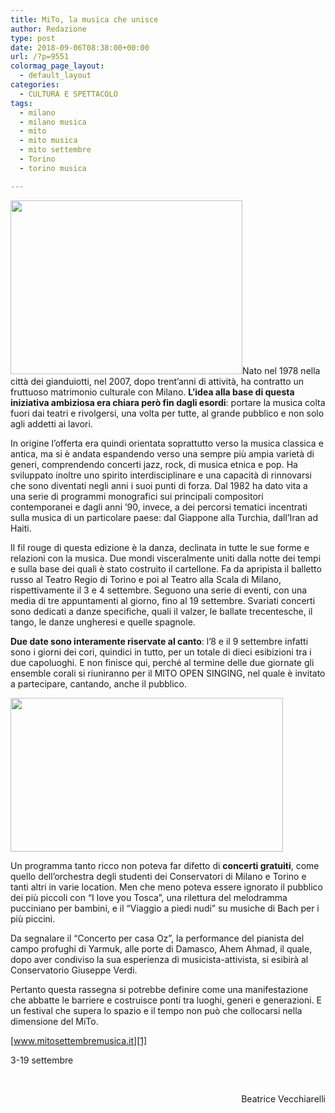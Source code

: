 ```yaml
---
title: MiTo, la musica che unisce
author: Redazione
type: post
date: 2018-09-06T08:38:00+00:00
url: /?p=9551
colormag_page_layout:
  - default_layout
categories:
  - CULTURA E SPETTACOLO
tags:
  - milano
  - milano musica
  - mito
  - mito musica
  - mito settembre
  - Torino
  - torino musica

---
```

<img decoding="async" loading="lazy" class=" wp-image-9555 alignleft" src="https://progressonline.it/wp-content/uploads/2018/09/it_logo-mito-850_original-300x225.jpg" alt="" width="371" height="278" />Nato nel 1978 nella città dei gianduiotti, nel 2007, dopo trent’anni di attività, ha contratto un fruttuoso matrimonio culturale con Milano. **L’idea alla base di questa iniziativa ambiziosa era chiara però fin dagli esordi**: portare la musica colta fuori dai teatri e rivolgersi, una volta per tutte, al grande pubblico e non solo agli addetti ai lavori.

In origine l’offerta era quindi orientata soprattutto verso la musica classica e antica, ma si è andata espandendo verso una sempre più ampia varietà di generi, comprendendo concerti jazz, rock, di musica etnica e pop. Ha sviluppato inoltre uno spirito interdisciplinare e una capacità di rinnovarsi che sono diventati negli anni i suoi punti di forza. Dal 1982 ha dato vita a una serie di programmi monografici sui principali compositori contemporanei e dagli anni ’90, invece, a dei percorsi tematici incentrati sulla musica di un particolare paese: dal Giappone alla Turchia, dall’Iran ad Haiti.

Il fil rouge di questa edizione è la danza, declinata in tutte le sue forme e relazioni con la musica. Due mondi visceralmente uniti dalla notte dei tempi e sulla base dei quali è stato costruito il cartellone. Fa da apripista il balletto russo al Teatro Regio di Torino e poi al Teatro alla Scala di Milano, rispettivamente il 3 e 4 settembre. Seguono una serie di eventi, con una media di tre appuntamenti al giorno, fino al 19 settembre. Svariati concerti sono dedicati a danze specifiche, quali il valzer, le ballate trecentesche, il tango, le danze ungheresi e quelle spagnole.

**Due date sono interamente riservate al canto**: l’8 e il 9 settembre infatti sono i giorni dei cori, quindici in tutto, per un totale di dieci esibizioni tra i due capoluoghi. E non finisce qui, perché al termine delle due giornate gli ensemble corali si riuniranno per il MITO OPEN SINGING, nel quale è invitato a partecipare, cantando, anche il pubblico.

<img decoding="async" loading="lazy" class=" wp-image-9553 alignright" src="https://progressonline.it/wp-content/uploads/2018/09/MITO-Settembre-Musica-2018-300x169.jpg" alt="" width="436" height="246" /> 

Un programma tanto ricco non poteva far difetto di **concerti gratuiti**, come quello dell’orchestra degli studenti dei Conservatori di Milano e Torino e tanti altri in varie location. Men che meno poteva essere ignorato il pubblico dei più piccoli con “I love you Tosca”, una rilettura del melodramma pucciniano per bambini, e il “Viaggio a piedi nudi” su musiche di Bach per i più piccini.

Da segnalare il “Concerto per casa Oz”, la performance del pianista del campo profughi di Yarmuk, alle porte di Damasco, Ahem Ahmad, il quale, dopo aver condiviso la sua esperienza di musicista-attivista, si esibirà al Conservatorio Giuseppe Verdi.

Pertanto questa rassegna si potrebbe definire come una manifestazione che abbatte le barriere e costruisce ponti tra luoghi, generi e generazioni. E un festival che supera lo spazio e il tempo non può che collocarsi nella dimensione del MiTo.

[www.mitosettembremusica.it][1]

3-19 settembre

&nbsp;

<p style="text-align: right;">
  Beatrice Vecchiarelli
</p>

 [1]: https://www.mitosettembremusica.it